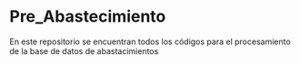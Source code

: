 # Pre_Abastecimiento
En este repositorio se encuentran todos los códigos para el procesamiento de la base de datos de abastacimientos
